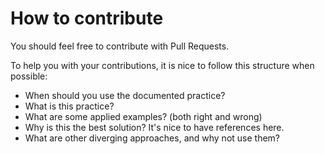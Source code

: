 # How to contribute

You should feel free to contribute with Pull Requests.

To help you with your contributions, it is nice to follow this structure when possible:

- When should you use the documented practice?
- What is this practice?
- What are some applied examples? (both right and wrong)
- Why is this the best solution? It's nice to have references here.
- What are other diverging approaches, and why not use them?

